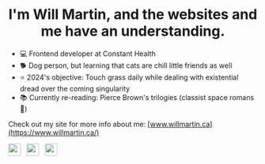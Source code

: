 <h1 align="center">I'm Will Martin, and the websites and me have an understanding.</h1>

- 💻 Frontend developer at Constant Health 
- 🐕 Dog person, but learning that cats are chill little friends as well
- ⭐ 2024's objective: Touch grass daily while dealing with existential dread over the coming singularity
- 📚 Currently re-reading: 	Pierce Brown's trilogies (classist space romans🤘)

Check out my site for more info about me: [www.willmartin.ca](https://www.willmartin.ca/)

 <p align='left'>
   <a href="https://www.linkedin.com/in/will-martin-a1890b184/" target="_blank"><img height="25" src="https://raw.githubusercontent.com/UjwalKandi/UjwalKandi/changes-to-readme/svg/linkedin%20rect.svg"></a>&nbsp;&nbsp;
 <a href="https://twitter.com/willjmartin" target="_blank"><img height="25" src="https://raw.githubusercontent.com/UjwalKandi/UjwalKandi/changes-to-readme/svg/twitter%20rect.svg"></a>&nbsp;&nbsp;
 <a href="https://github.com/wjkmartin" target="_blank"><img height="25" src="https://raw.githubusercontent.com/UjwalKandi/UjwalKandi/changes-to-readme/svg/github%20rect.svg"></a>&nbsp;&nbsp;
 
 </p>
